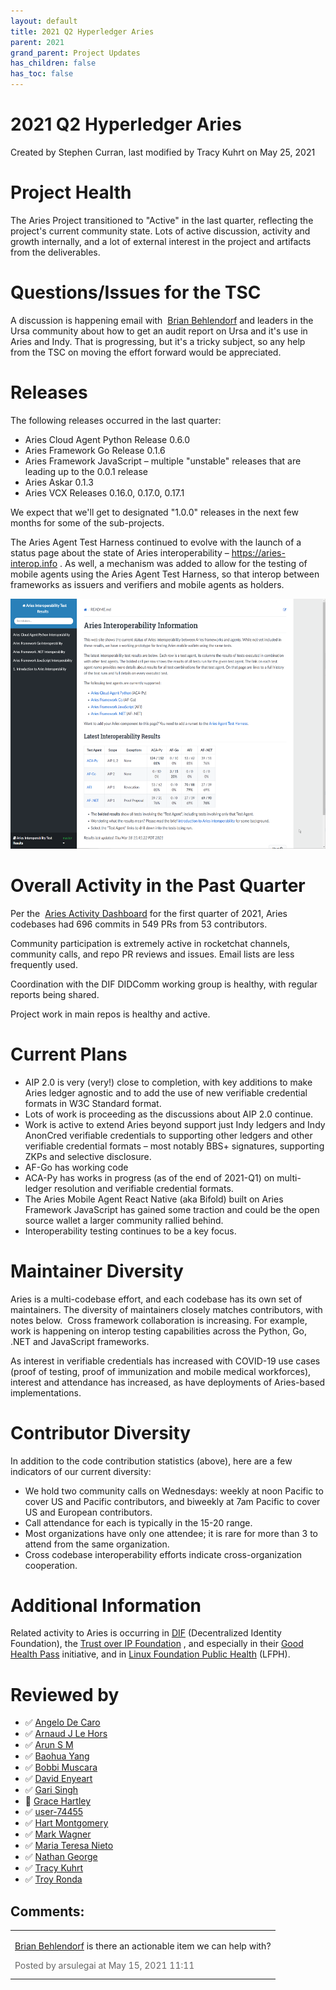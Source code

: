 ```yaml
---
layout: default
title: 2021 Q2 Hyperledger Aries
parent: 2021
grand_parent: Project Updates
has_children: false
has_toc: false
---
```


# 2021 Q2 Hyperledger Aries

Created by Stephen Curran, last modified by Tracy Kuhrt on May 25, 2021

# Project Health

The Aries Project transitioned to "Active" in the last quarter,
reflecting the project's current community state. Lots of active
discussion, activity and growth internally, and a lot of external
interest in the project and artifacts from the deliverables.

# Questions/Issues for the TSC

A discussion is happening email with 
<a href="https://wiki.hyperledger.org/display/~bbehlendorf" class="confluence-userlink user-mention" data-username="bbehlendorf" data-linked-resource-id="2392191" data-linked-resource-version="1" data-linked-resource-type="userinfo" data-base-url="https://wiki.hyperledger.org">Brian Behlendorf</a> and
leaders in the Ursa community about how to get an audit report on Ursa
and it's use in Aries and Indy. That is progressing, but it's a tricky
subject, so any help from the TSC on moving the effort forward would be
appreciated.

# Releases

The following releases occurred in the last quarter:

-   Aries Cloud Agent Python Release 0.6.0
-   Aries Framework Go Release 0.1.6
-   Aries Framework JavaScript – multiple "unstable" releases that are
leading up to the 0.0.1 release
-   Aries Askar 0.1.3
-   Aries VCX Releases 0.16.0, 0.17.0, 0.17.1

We expect that we'll get to designated "1.0.0" releases in the next few
months for some of the sub-projects.

The Aries Agent Test Harness continued to evolve with the launch of a
status page about the state of Aries interoperability –
<a href="https://aries-interop.info" class="external-link" rel="nofollow">https://aries-interop.info</a> . As well, a mechanism was
added to allow for the testing of mobile agents using the Aries Agent
Test Harness, so that interop between frameworks as issuers and
verifiers and mobile agents as holders.

<img src="attachments/51610539.png" height="400" />

# Overall Activity in the Past Quarter

Per the  <a href="https://insights.lfx.linuxfoundation.org/projects/hyperledger%2Faries/dashboard?time=%7B%22from%22:%222021-01-01T00:00:00.000Z%22,%22type%22:%22absolute%22,%22to%22:%222021-03-31T23:59:59.254Z%22%7D" class="external-link" rel="nofollow">Aries Activity Dashboard</a> for
the first quarter of 2021, Aries codebases had 696 commits in 549 PRs
from 53 contributors.

Community participation is extremely active in rocketchat channels,
community calls, and repo PR reviews and issues. Email lists are less
frequently used.

Coordination with the DIF DIDComm working group is healthy, with regular
reports being shared.

Project work in main repos is healthy and active.

# Current Plans

-   AIP 2.0 is very (very!) close to completion, with key additions to
make Aries ledger agnostic and to add the use of new verifiable
credential formats in W3C Standard format.
-   Lots of work is proceeding as the discussions about AIP 2.0
continue.
-   Work is active to extend Aries beyond support just Indy ledgers and
Indy AnonCred verifiable credentials to supporting other ledgers and
other verifiable credential formats – most notably BBS+ signatures,
supporting ZKPs and selective disclosure.
-   AF-Go has working code
-   ACA-Py has works in progress (as of the end of 2021-Q1) on
multi-ledger resolution and verifiable credential formats.
-   The Aries Mobile Agent React Native (aka Bifold) built on Aries
Framework JavaScript has gained some traction and could be the open
source wallet a larger community rallied behind.
-   Interoperability testing continues to be a key focus.

# Maintainer Diversity

Aries is a multi-codebase effort, and each codebase has its own set of
maintainers. The diversity of maintainers closely matches contributors,
with notes below.  Cross framework collaboration is increasing. For
example, work is happening on interop testing capabilities across the
Python, Go, .NET and JavaScript frameworks.

As interest in verifiable credentials has increased with COVID-19 use
cases (proof of testing, proof of immunization and mobile medical
workforces), interest and attendance has increased, as have deployments
of Aries-based implementations.

# Contributor Diversity

In addition to the code contribution statistics (above), here are a few
indicators of our current diversity:

-   We hold two community calls on Wednesdays: weekly at noon Pacific to
cover US and Pacific contributors, and biweekly at 7am Pacific to
cover US and European contributors.
-   Call attendance for each is typically in the 15-20 range.
-   Most organizations have only one attendee; it is rare for more than
3 to attend from the same organization.
-   Cross codebase interoperability efforts indicate cross-organization
cooperation.

# Additional Information

Related activity to Aries is occurring in
<a href="https://identity.foundation/" class="external-link" rel="nofollow">DIF</a> (Decentralized Identity Foundation), the
<a href="https://trustoverip.org/" class="external-link" rel="nofollow">Trust over IP Foundation</a> , and especially in their <a href="https://wiki.trustoverip.org/pages/viewpage.action?pageId=73790" class="external-link" rel="nofollow">Good Health Pass</a> initiative,
and in <a href="https://www.lfph.io/" class="external-link" rel="nofollow">Linux Foundation Public Health</a> (LFPH).

# Reviewed by
-   ✅ <a href="https://wiki.hyperledger.org/display/~angelo.decaro" class="confluence-userlink user-mention" data-username="angelo.decaro" data-linked-resource-id="16327529" data-linked-resource-version="1" data-linked-resource-type="userinfo" data-base-url="https://wiki.hyperledger.org">Angelo De Caro</a>
-   ✅ <a href="https://wiki.hyperledger.org/display/~lehors" class="confluence-userlink user-mention" data-username="lehors" data-linked-resource-id="2394240" data-linked-resource-version="1" data-linked-resource-type="userinfo" data-base-url="https://wiki.hyperledger.org">Arnaud J Le Hors</a>
-   ✅ <a href="https://wiki.hyperledger.org/display/~arsulegai" class="confluence-userlink user-mention" data-username="arsulegai" data-linked-resource-id="6427759" data-linked-resource-version="2" data-linked-resource-type="userinfo" data-base-url="https://wiki.hyperledger.org">Arun S M</a>
-   ✅ <a href="https://wiki.hyperledger.org/display/~baohua" class="confluence-userlink user-mention" data-username="baohua" data-linked-resource-id="2393082" data-linked-resource-version="2" data-linked-resource-type="userinfo" data-base-url="https://wiki.hyperledger.org">Baohua Yang</a>
-   ✅ <a href="https://wiki.hyperledger.org/display/~Bobbijn" class="confluence-userlink user-mention" data-username="Bobbijn" data-linked-resource-id="2393198" data-linked-resource-version="2" data-linked-resource-type="userinfo" data-base-url="https://wiki.hyperledger.org">Bobbi Muscara</a>
-   ✅ <a href="https://wiki.hyperledger.org/display/~denyeart" class="confluence-userlink user-mention" data-username="denyeart" data-linked-resource-id="2392864" data-linked-resource-version="1" data-linked-resource-type="userinfo" data-base-url="https://wiki.hyperledger.org">David Enyeart</a>
-   ✅ <a href="https://wiki.hyperledger.org/display/~mastersingh24" class="confluence-userlink user-mention" data-username="mastersingh24" data-linked-resource-id="16321659" data-linked-resource-version="1" data-linked-resource-type="userinfo" data-base-url="https://wiki.hyperledger.org">Gari Singh</a>
-   🔲 <a href="https://wiki.hyperledger.org/display/~grace.hartley" class="confluence-userlink user-mention" data-username="grace.hartley" data-linked-resource-id="16324128" data-linked-resource-version="1" data-linked-resource-type="userinfo" data-base-url="https://wiki.hyperledger.org">Grace Hartley</a>
-   ✅ <a href="https://wiki.hyperledger.org/display/~8a9ebdad74c3ca030175df13fdb500d7" class="confluence-userlink user-mention" data-username="8a9ebdad74c3ca030175df13fdb500d7" data-linked-resource-id="62239223" data-linked-resource-version="1" data-linked-resource-type="userinfo" data-base-url="https://wiki.hyperledger.org">user-74455</a>
-   ✅ <a href="https://wiki.hyperledger.org/display/~hartm" class="confluence-userlink user-mention" data-username="hartm" data-linked-resource-id="6422922" data-linked-resource-version="1" data-linked-resource-type="userinfo" data-base-url="https://wiki.hyperledger.org">Hart Montgomery</a>
-   ✅ <a href="https://wiki.hyperledger.org/display/~mwagner" class="confluence-userlink user-mention" data-username="mwagner" data-linked-resource-id="5505170" data-linked-resource-version="1" data-linked-resource-type="userinfo" data-base-url="https://wiki.hyperledger.org">Mark Wagner</a>
-   ✅ <a href="https://wiki.hyperledger.org/display/~mtng" class="confluence-userlink user-mention" data-username="mtng" data-linked-resource-id="24779370" data-linked-resource-version="1" data-linked-resource-type="userinfo" data-base-url="https://wiki.hyperledger.org">Maria Teresa Nieto</a>
-   ✅ <a href="https://wiki.hyperledger.org/display/~nage" class="confluence-userlink user-mention" data-username="nage" data-linked-resource-id="2393038" data-linked-resource-version="1" data-linked-resource-type="userinfo" data-base-url="https://wiki.hyperledger.org">Nathan George</a>
-   ✅ <a href="https://wiki.hyperledger.org/display/~tracy" class="confluence-userlink user-mention" data-username="tracy" data-linked-resource-id="2392240" data-linked-resource-version="1" data-linked-resource-type="userinfo" data-base-url="https://wiki.hyperledger.org">Tracy Kuhrt</a>
-   ✅ <a href="https://wiki.hyperledger.org/display/~troyronda" class="confluence-userlink user-mention" data-username="troyronda" data-linked-resource-id="9110618" data-linked-resource-version="2" data-linked-resource-type="userinfo" data-base-url="https://wiki.hyperledger.org">Troy Ronda</a>



## Comments:

<table data-border="0" width="100%">
<colgroup>
<col style="width: 100%" />
</colgroup>
<tbody>
<tr class="odd">
<td><span id="comment-51611536"></span>
<p><a href="https://wiki.hyperledger.org/display/~bbehlendorf" class="confluence-userlink user-mention" data-username="bbehlendorf" data-linked-resource-id="2392191" data-linked-resource-version="1" data-linked-resource-type="userinfo" data-base-url="https://wiki.hyperledger.org">Brian Behlendorf</a> is
there an actionable item we can help with?</p>
<div class="smallfont" data-align="left" style="color: #666666; width: 98%; margin-bottom: 10px;">
 Posted by arsulegai at May 15, 2021 11:11 </div ></td>
</tr>
</tbody>
</table>





